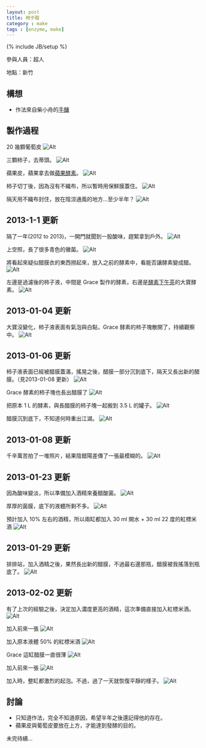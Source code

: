 ```yaml
---
layout: post
title: 柿子醋
category : make
tags : [enzyme, make]
---
```

{% include JB/setup %}

參與人員：超人

地點：新竹

## 構想

* 作法來自柴小舟的[手釀](http://www.books.com.tw/activity/2010/05/synchau/hand/)

## 製作過程

20 幾顆葡萄皮
![Alt](/img/make/2012-12-24/IMG_20121223_204734.jpg)

三顆柿子，去蒂頭。
![Alt](/img/make/2012-12-24/IMG_20121223_210906.jpg)

蘋果皮，蘋果拿去做[蘋果酵素](/make/2012/12/23/apple)。
![Alt](/img/make/2012-12-24/IMG_20121223_211021.jpg)

柿子切丁後，因為沒有不織布，所以暫時用保鮮膜蓋住。
![Alt](/img/make/2012-12-24/IMG_20121223_212441.jpg)

隔天用不織布封住，放在陰涼通風的地方...至少半年？
![Alt](/img/make/2012-12-24/IMG_20121225_001136.jpg)

## 2013-1-1 更新

隔了一年(2012 to 2013)，一開門就聞到一股酸味，趕緊拿到戶外。
![Alt](/img/make/2012-12-24/IMG_20130101_001546.jpg)

上空照，長了很多青色的黴菌。
![Alt](/img/make/2012-12-24/IMG_20130101_110909.jpg)

將看起來疑似醋膜衣的東西撈起來，放入之前的酵素中，看能否讓酵素變成醋。
![Alt](/img/make/2012-12-24/IMG_20130101_112148.jpg)

左邊是過濾後的柿子液，中間是 Grace 製作的酵素，右邊是[酵素下午茶](/make/2012/10/20/tea-time)的大寶酵素。
![Alt](/img/make/2012-12-24/IMG_20130101_112254.jpg)

## 2013-01-04 更新

大寶沒變化，柿子液表面有氣泡與白點，Grace 酵素的柿子塊散開了，持續觀察中。
![Alt](/img/make/2012-12-24/IMG_20130104_121741.jpg)

## 2013-01-06 更新

柿子液表面已經被醋膜蓋滿，搖晃之後，醋膜一部分沉到底下，隔天又長出新的醋膜。（見2013-01-08 更新）
![Alt](/img/make/2012-12-24/IMG_20130106_102227.jpg)

Grace 酵素的柿子塊也長出醋膜了
![Alt](/img/make/2012-12-24/IMG_20130106_111447.jpg)

把原本 1 L 的酵素，與長醋膜的柿子塊一起搬到 3.5 L 的罐子。
![Alt](/img/make/2012-12-24/IMG_20130106_111504.jpg)

醋膜沉到底下，不知道何時重出江湖。
![Alt](/img/make/2012-12-24/IMG_20130106_111851.jpg)

## 2013-01-08 更新

千辛萬苦拍了一堆照片，結果陰錯陽差傳了一張最模糊的。
![Alt](/img/make/2012-12-24/IMG_20130108_003927.jpg)

## 2013-01-23 更新

因為酸味變淡，所以準備加入酒精來養醋酸菌。
![Alt](/img/make/2012-12-24/IMG_20130123_232845.jpg)

厚厚的菌膜，底下的液體所剩不多。
![Alt](/img/make/2012-12-24/IMG_20130123_232908.jpg)

預計加入 10% 左右的酒精，所以兩缸都加入 30 ml 開水 + 30 ml 22 度的紅標米酒
![Alt](/img/make/2012-12-24/IMG_20130123_233640.jpg)

## 2013-01-29 更新

排排站，加入酒精之後，果然長出新的醋膜，不過最右邊那瓶，醋膜被我搖落到瓶底了。
![Alt](/img/make/2012-12-24/IMG_20130129_172058.jpg)

## 2013-02-02 更新

有了上次的經驗之後，決定加入濃度更高的酒精，這次準備直接加入紅標米酒。
![Alt](/img/make/2012-12-24/IMG_20130202_112612.jpg)

加入前來一張
![Alt](/img/make/2012-12-24/IMG_20130202_113129.jpg)

加入原本液體 50% 的紅標米酒
![Alt](/img/make/2012-12-24/IMG_20130202_113230.jpg)

Grace 這缸醋膜一直很薄
![Alt](/img/make/2012-12-24/IMG_20130202_113940.jpg)

加入前來一張
![Alt](/img/make/2012-12-24/IMG_20130202_113954.jpg)

加入時，整缸都激烈的起泡。不過，過了一天就恢復平靜的樣子。
![Alt](/img/make/2012-12-24/IMG_20130202_114126.jpg)


## 討論

* 只知道作法，完全不知道原因，希望半年之後還記得他的存在。
* 蘋果皮與葡萄皮要放在上方，才能達到發酵的目的。

未完待續...

